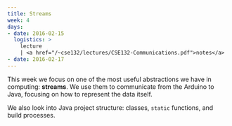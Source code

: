 ```yaml
---
title: Streams
week: 4
days:
- date: 2016-02-15
  logistics: >
    lecture 
    | <a href="/~cse132/lectures/CSE132-Communications.pdf">notes</a>
- date: 2016-02-17
---
```


This week we focus on one of the most useful abstractions we have in computing: **streams**. We use them to communicate from the Arduino to Java, focusing on how to represent the data itself.

We also look into Java project structure: classes, `static` functions, and build processes.
